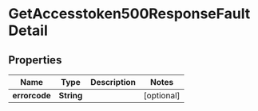 

# GetAccesstoken500ResponseFaultDetail


## Properties

| Name | Type | Description | Notes |
|------------ | ------------- | ------------- | -------------|
|**errorcode** | **String** |  |  [optional] |



